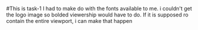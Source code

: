 #This is task-1
I had to make do with the fonts available to me.
i couldn't get the logo image so bolded viewership would have to do.
If it is supposed ro contain the entire viewport, i can make that happen
 